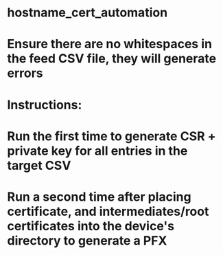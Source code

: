 # hostname_cert_automation

# Ensure there are no whitespaces in the feed CSV file, they will generate errors

# Instructions:
# Run the first time to generate CSR + private key for all entries in the target CSV
# Run a second time after placing certificate, and intermediates/root certificates into the device's directory to generate a PFX
